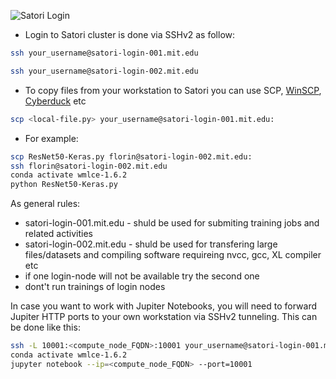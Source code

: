 ![Satori Login](http://www.sldcassam.in/images/login.png)

- Login to Satori cluster is done via SSHv2 as follow:

```bash
ssh your_username@satori-login-001.mit.edu
```

```bash
ssh your_username@satori-login-002.mit.edu
```

- To copy files from your workstation to Satori you can use SCP, [WinSCP](https://winscp.net/eng/download.php), [Cyberduck](https://cyberduck.io/download/) etc

```bash
scp <local-file.py> your_username@satori-login-001.mit.edu:
```

- For example:

```bash
scp ResNet50-Keras.py florin@satori-login-002.mit.edu:
ssh florin@satori-login-002.mit.edu
conda activate wmlce-1.6.2
python ResNet50-Keras.py
```

As general rules:

- satori-login-001.mit.edu - shuld be used for submiting training jobs and related activities
- satori-login-002.mit.edu - shuld be used for transfering large files/datasets and compiling software requireing nvcc, gcc, XL compiler etc
- if one login-node will not be available try the second one
- dont't run trainings of login nodes

In case you want to work with Jupiter Notebooks, you will need to forward Jupiter HTTP ports to your own workstation via SSHv2 tunneling. This can be done like this:

```bash
ssh -L 10001:<compute_node_FQDN>:10001 your_username@satori-login-001.mit.edu
conda activate wmlce-1.6.2
jupyter notebook --ip=<compute_node_FQDN> --port=10001
```
